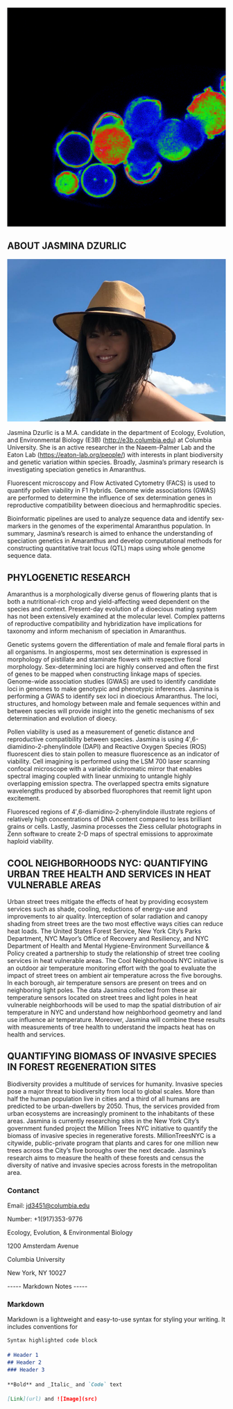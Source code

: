 ![Pollen_rainbow.png](Pollen_rainbow.png)


## ABOUT JASMINA DZURLIC

![me.png](me.png)


Jasmina Dzurlic is a M.A. candidate in the department of Ecology, Evolution, and Environmental Biology (E3B) (http://e3b.columbia.edu) at Columbia University. She is an active researcher in the Naeem-Palmer Lab and the Eaton Lab (https://eaton-lab.org/people/) with interests in plant biodiversity and genetic variation within species. Broadly, Jasmina’s primary research is investigating speciation genetics in Amaranthus. 

Fluorescent microscopy and Flow Activated Cytometry (FACS) is used to quantify pollen viability in F1 hybrids. Genome wide associations (GWAS) are performed to determine the influence of sex determination genes in reproductive compatibility between dioecious and hermaphroditic species.

Bioinformatic pipelines are used to analyze sequence data and identify sex-markers in the genomes of the experimental Amaranthus population. In summary, Jasmina’s research is aimed to enhance the understanding of speciation genetics in Amaranthus and develop computational methods for constructing quantitative trait locus (QTL) maps using whole genome sequence data.

## PHYLOGENETIC RESEARCH

Amaranthus is a morphologically diverse genus of flowering plants that is both a nutritional-rich crop and yield-affecting weed dependent on the species and context. Present-day evolution of a dioecious mating system has not been extensively examined at the molecular level. Complex patterns of reproductive compatibility and hybridization have implications for taxonomy and inform mechanism of speciation in Amaranthus.

Genetic systems govern the differentiation of male and female floral parts in all organisms. In angiosperms, most sex determination is expressed in morphology of pistillate and staminate flowers with respective floral morphology. Sex-determining loci are highly conserved and often the first of genes to be mapped when constructing linkage maps of species. Genome-wide association studies (GWAS) are used to identify candidate loci in genomes to make genotypic and phenotypic inferences. Jasmina is performing a GWAS to identify sex loci in dioecious Amaranthus. The loci, structures, and homology between male and female sequences within and between species will provide insight into the genetic mechanisms of sex determination and evolution of dioecy.

Pollen viability is used as a measurement of genetic distance and reproductive compatibility between species. Jasmina is using 4′,6-diamidino-2-phenylindole (DAPI) and Reactive Oxygen Species (ROS) fluorescent dies to stain pollen to measure fluorescence as an indicator of viability. Cell imagining is performed using the LSM 700 laser scanning confocal microscope with a variable dichromatic mirror that enables spectral imaging coupled with linear unmixing to untangle highly overlapping emission spectra. The overlapped  spectra emits signature wavelengths produced by absorbed fluorophores that reemit light upon excitement. 

Fluoresced regions of 4′,6-diamidino-2-phenylindole illustrate regions of relatively high concentrations of DNA content compared to less brilliant grains or cells. Lastly, Jasmina processes the Ziess cellular photographs in Zenn software to create 2-D maps of spectral emissions to approximate haploid viability. 


## COOL NEIGHBORHOODS NYC: QUANTIFYING URBAN TREE HEALTH AND SERVICES IN HEAT VULNERABLE AREAS

Urban street trees mitigate the effects of heat by providing ecosystem services such as shade, cooling, reductions of energy-use and improvements to air quality. Interception of solar radiation and canopy shading from street trees are the two most effective ways cities can reduce heat loads. The United States Forest Service, New York City’s Parks Department, NYC Mayor’s Office of Recovery and Resiliency, and NYC Department of Health and Mental Hygiene-Environment Surveillance & Policy created a partnership to study the relationship of street tree cooling services in heat vulnerable areas. The Cool Neighborhoods NYC initiative is an outdoor air temperature monitoring effort with the goal to evaluate the impact of street trees on ambient air temperature across the five boroughs. In each borough, air temperature sensors are present on trees and on neighboring light poles. The data Jasmina collected from these air temperature sensors located on street trees and light poles in heat vulnerable neighborhoods will be used to map the spatial distribution of air temperature in NYC and understand how neighborhood geometry and land use influence air temperature. Moreover, Jasmina will combine these results with measurements of tree health to understand the impacts heat has on health and services.

## QUANTIFYING BIOMASS OF INVASIVE SPECIES IN FOREST REGENERATION SITES


Biodiversity provides a multitude of services for humanity. Invasive species pose a major threat to biodiversity from local to global scales. More than half the human population live in cities and a third of all humans are predicted to be urban-dwellers by 2050.  Thus, the services provided from urban ecosystems are increasingly prominent to the inhabitants of these areas. Jasmina is currently researching sites in the New York City’s government funded project the Million Trees NYC initiative to quantify the biomass of invasive species in regenerative forests. MillionTreesNYC is a citywide, public-private program that plants and cares for one million new trees across the City’s five boroughs over the next decade. Jasmina’s research aims to measure the health of these forests and census the diversity of native and invasive species across forests in the metropolitan area.

### Contanct 

Email: jd3451@columbia.edu

Number: +1(917)353-9776


Ecology, Evolution, & Environmental Biology

1200 Amsterdam Avenue

Columbia University

New York, NY 10027

----- Markdown Notes -----
### Markdown

Markdown is a lightweight and easy-to-use syntax for styling your writing. It includes conventions for

```markdown
Syntax highlighted code block

# Header 1
## Header 2
### Header 3

**Bold** and _Italic_ and `Code` text

[Link](url) and ![Image](src) 
```
